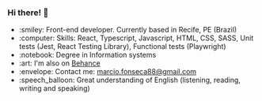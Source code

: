 ### Hi there! 👋

<ul>
        <li> :smiley: Front-end developer. Currently based in Recife, PE (Brazil) </li>
        <li> :computer: Skills: React, Typescript, Javascript, HTML, CSS, SASS, Unit tests (Jest, React Testing Library), Functional tests (Playwright) </li>
        <li> :notebook: Degree in Information systems </li>
        <li> :art: I'm also on <a href="https://behance.net/marcio-fonseca">Behance</a></li>
        <li> :envelope: Contact me: <a href="mailto:marcio.fonseca88@gmail.com">marcio.fonseca88@gmail.com</a></li>
        <li> :speech_balloon: Great understanding of English (listening, reading, writing and speaking)</li>    
</ul>







<!--
**fmarcio/fmarcio** is a ✨ _special_ ✨ repository because its `README.md` (this file) appears on your GitHub profile.

Here are some ideas to get you started:

- 🔭 I’m currently working on ...
- 🌱 I’m currently learning ...
- 👯 I’m looking to collaborate on ...
- 🤔 I’m looking for help with ...
- 💬 Ask me about ...
- 📫 How to reach me: ...
- 😄 Pronouns: ...
- ⚡ Fun fact: ...
-->
